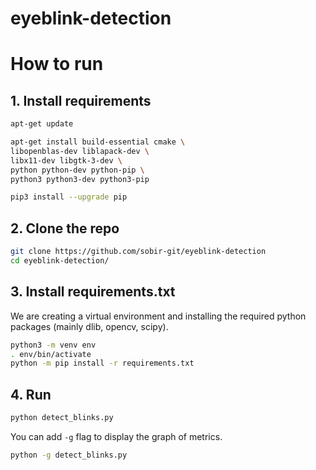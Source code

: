 # eyeblink-detection

# How to run

## 1. Install requirements

```bash
apt-get update

apt-get install build-essential cmake \
libopenblas-dev liblapack-dev \
libx11-dev libgtk-3-dev \
python python-dev python-pip \
python3 python3-dev python3-pip

pip3 install --upgrade pip
```

## 2. Clone the repo
```bash
git clone https://github.com/sobir-git/eyeblink-detection
cd eyeblink-detection/
```

## 3. Install requirements.txt
We are creating a virtual environment and installing the required python packages (mainly dlib, opencv, scipy).

```bash
python3 -m venv env
. env/bin/activate
python -m pip install -r requirements.txt
```

## 4. Run
```bash
python detect_blinks.py
```

You can add `-g` flag to display the graph of metrics.
```bash
python -g detect_blinks.py
```

